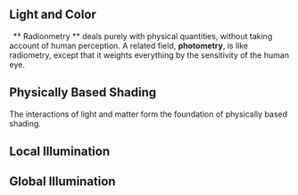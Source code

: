 ## Light and Color
&ensp;** Radionmetry ** deals purely with physical quantities, without taking account of human
perception. A related field, **photometry**, is like radiometry, except that it weights everything
by the sensitivity of the human eye.  
## Physically Based Shading  
The interactions of light and matter form the foundation of physically based shading.
## Local Illumination 
 
## Global Illumination
